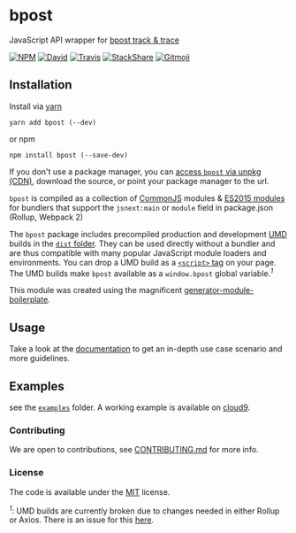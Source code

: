 # bpost

JavaScript API wrapper for [bpost track &amp; trace](https://parcel.bpost.be/)

[![NPM](https://img.shields.io/npm/v/bpost.svg?style=flat-square)](https://www.npmjs.com/package/bpost)
[![David](https://img.shields.io/david/thibmaek/bpost.svg?style=flat-square)](https://david-dm.org/thibmaek/bpost)
[![Travis](https://img.shields.io/travis/thibmaek/bpost/master.svg?style=flat-square)](https://travis-ci.org/thibmaek/bpost)
[![StackShare](https://img.shields.io/badge/tech-stack-0690fa.svg?style=flat-square)](https://stackshare.io/thibmaek/bpost)
[![Gitmoji](https://img.shields.io/badge/gitmoji-%20😜%20😍-FFDD67.svg?style=flat-square)](https://gitmoji.carloscuesta.me/)

## Installation

Install via [yarn](https://github.com/yarnpkg/yarn)

	yarn add bpost (--dev)

or npm

	npm install bpost (--save-dev)


If you don't use a package manager, you can [access `bpost` via unpkg (CDN)](https://unpkg.com/bpost/), download the source, or point your package manager to the url.

`bpost` is compiled as a collection of [CommonJS](http://webpack.github.io/docs/commonjs.html) modules & [ES2015 modules](http://www.2ality.com/2014/09/es6-modules-final.html) for bundlers that support the `jsnext:main` or `module` field in package.json (Rollup, Webpack 2)

The `bpost` package includes precompiled production and development [UMD](https://github.com/umdjs/umd) builds in the [`dist` folder](https://unpkg.com/bpost/dist/). They can be used directly without a bundler and are thus compatible with many popular JavaScript module loaders and environments. You can drop a UMD build as a [`<script>` tag](https://unpkg.com/bpost) on your page. The UMD builds make `bpost` available as a `window.bpost` global variable.<sup>*1*</sup>

This module was created using the magnificent [generator-module-boilerplate](https://github.com/duivvv/generator-module-boilerplate).

## Usage
Take a look at the [documentation](http://bpostjs.me) to get an in-depth use case scenario and more guidelines.

## Examples

see the [`examples`](example/) folder. A working example is available on [cloud9](https://ide.c9.io/thibmaek_1/bpost).

### Contributing
We are open to contributions, see [CONTRIBUTING.md](CONTRIBUTING.md) for more info.

### License

The code is available under the [MIT](LICENSE) license.

<sup>*1*</sup>: UMD builds are currently broken due to changes needed in either Rollup or Axios. There is an issue for this [here](https://github.com/thibmaek/bpost/issues/28).
